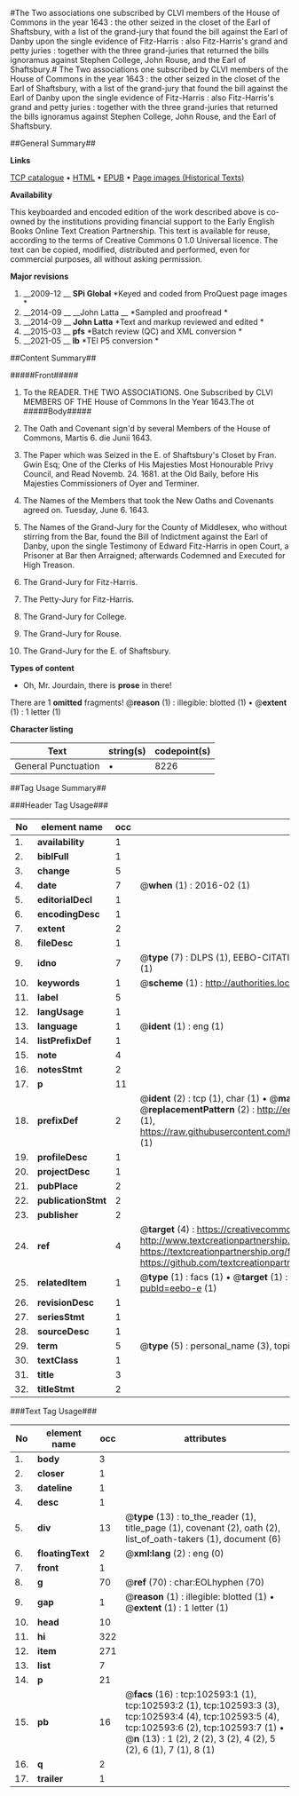 #The Two associations one subscribed by CLVI members of the House of Commons in the year 1643 : the other seized in the closet of the Earl of Shaftsbury, with a list of the grand-jury that found the bill against the Earl of Danby upon the single evidence of Fitz-Harris : also Fitz-Harris's grand and petty juries : together with the three grand-juries that returned the bills ignoramus against Stephen College, John Rouse, and the Earl of Shaftsbury.#
The Two associations one subscribed by CLVI members of the House of Commons in the year 1643 : the other seized in the closet of the Earl of Shaftsbury, with a list of the grand-jury that found the bill against the Earl of Danby upon the single evidence of Fitz-Harris : also Fitz-Harris's grand and petty juries : together with the three grand-juries that returned the bills ignoramus against Stephen College, John Rouse, and the Earl of Shaftsbury.

##General Summary##

**Links**

[TCP catalogue](http://www.ota.ox.ac.uk/tcp/)  • 
[HTML](http://tei.it.ox.ac.uk/tcp/Texts-HTML/free/A64/A64005.html)  • 
[EPUB](http://tei.it.ox.ac.uk/tcp/Texts-EPUB/free/A64/A64005.epub) • 
[Page images (Historical Texts)](https://historicaltexts.jisc.ac.uk/eebo-14561547e)

**Availability**

This keyboarded and encoded edition of the work described above is co-owned by the
    institutions providing financial support to the Early English Books Online Text Creation
    Partnership. This text is available for reuse, according to the terms of  Creative Commons 0 1.0 Universal
    licence. The text can be copied, modified, distributed and performed, even for commercial
    purposes, all without asking permission.

**Major revisions**

1. __2009-12 __ __SPi Global__ *Keyed and coded from ProQuest page images *
1. __2014-09 __ __John Latta __ *Sampled and proofread *
1. __2014-09 __ __John Latta__ *Text and markup reviewed and edited *
1. __2015-03 __ __pfs__ *Batch review (QC) and XML conversion *
1. __2021-05 __ __lb__ *TEI P5 conversion *

##Content Summary##

#####Front#####

1. To the READER.
THE TWO ASSOCIATIONS. One Subscribed by CLVI MEMBERS OF THE House of Commons In the Year 1643.The ot
#####Body#####

1. The Oath and Covenant sign'd by several Members of the House of Commons, Martis 6. die Junii 1643.

1. The Paper which was Seized in the E. of Shaftsbury's Closet by Fran. Gwin Esq; One of the Clerks of His Majesties Most Honourable Privy Council, and Read Novemb. 24. 1681. at the Old Baily, before His Majesties Commissioners of Oyer and Terminer.

1. The Names of the Members that took the New Oaths and Covenants agreed on. Tuesday, June 6. 1643.

1. The Names of the Grand-Jury for the County of Middlesex, who without stirring from the Bar, found the Bill of Indictment against the Earl of Danby, upon the single Testimony of Edward Fitz-Harris in open Court, a Prisoner at Bar then Arraigned; afterwards Codemned and Executed for High Treason.

1. The Grand-Jury for Fitz-Harris.

1. The Petty-Jury for Fitz-Harris.

1. The Grand-Jury for College.

1. The Grand-Jury for Rouse.

1. The Grand-Jury for the E. of Shaftsbury.

**Types of content**

  * Oh, Mr. Jourdain, there is **prose** in there!

There are 1 **omitted** fragments! 
 @__reason__ (1) : illegible: blotted (1)  •  @__extent__ (1) : 1 letter (1)

**Character listing**


|Text|string(s)|codepoint(s)|
|---|---|---|
|General Punctuation|•|8226|

##Tag Usage Summary##

###Header Tag Usage###

|No|element name|occ|attributes|
|---|---|---|---|
|1.|__availability__|1||
|2.|__biblFull__|1||
|3.|__change__|5||
|4.|__date__|7| @__when__ (1) : 2016-02 (1)|
|5.|__editorialDecl__|1||
|6.|__encodingDesc__|1||
|7.|__extent__|2||
|8.|__fileDesc__|1||
|9.|__idno__|7| @__type__ (7) : DLPS (1), EEBO-CITATION (1), VID (1), EEBO-PROQUEST (1), STC (2), OCLC (1)|
|10.|__keywords__|1| @__scheme__ (1) : http://authorities.loc.gov/ (1)|
|11.|__label__|5||
|12.|__langUsage__|1||
|13.|__language__|1| @__ident__ (1) : eng (1)|
|14.|__listPrefixDef__|1||
|15.|__note__|4||
|16.|__notesStmt__|2||
|17.|__p__|11||
|18.|__prefixDef__|2| @__ident__ (2) : tcp (1), char (1)  •  @__matchPattern__ (2) : ([0-9\-]+):([0-9IVX]+) (1), (.+) (1)  •  @__replacementPattern__ (2) : http://eebo.chadwyck.com/downloadtiff?vid=$1&page=$2 (1), https://raw.githubusercontent.com/textcreationpartnership/Texts/master/tcpchars.xml#$1 (1)|
|19.|__profileDesc__|1||
|20.|__projectDesc__|1||
|21.|__pubPlace__|2||
|22.|__publicationStmt__|2||
|23.|__publisher__|2||
|24.|__ref__|4| @__target__ (4) : https://creativecommons.org/publicdomain/zero/1.0/ (1), http://www.textcreationpartnership.org/docs/. (1), https://textcreationpartnership.org/faq/#faq05 (1), https://github.com/textcreationpartnership (1)|
|25.|__relatedItem__|1| @__type__ (1) : facs (1)  •  @__target__ (1) : https://data.historicaltexts.jisc.ac.uk/view?pubId=eebo-e (1)|
|26.|__revisionDesc__|1||
|27.|__seriesStmt__|1||
|28.|__sourceDesc__|1||
|29.|__term__|5| @__type__ (5) : personal_name (3), topical_term (1), geographic_name (1)|
|30.|__textClass__|1||
|31.|__title__|3||
|32.|__titleStmt__|2||


###Text Tag Usage###

|No|element name|occ|attributes|
|---|---|---|---|
|1.|__body__|3||
|2.|__closer__|1||
|3.|__dateline__|1||
|4.|__desc__|1||
|5.|__div__|13| @__type__ (13) : to_the_reader (1), title_page (1), covenant (2), oath (2), list_of_oath-takers (1), document (6)|
|6.|__floatingText__|2| @__xml:lang__ (2) : eng (0)|
|7.|__front__|1||
|8.|__g__|70| @__ref__ (70) : char:EOLhyphen (70)|
|9.|__gap__|1| @__reason__ (1) : illegible: blotted (1)  •  @__extent__ (1) : 1 letter (1)|
|10.|__head__|10||
|11.|__hi__|322||
|12.|__item__|271||
|13.|__list__|7||
|14.|__p__|21||
|15.|__pb__|16| @__facs__ (16) : tcp:102593:1 (1), tcp:102593:2 (1), tcp:102593:3 (3), tcp:102593:4 (4), tcp:102593:5 (4), tcp:102593:6 (2), tcp:102593:7 (1)  •  @__n__ (13) : 1 (2), 2 (2), 3 (2), 4 (2), 5 (2), 6 (1), 7 (1), 8 (1)|
|16.|__q__|2||
|17.|__trailer__|1||
